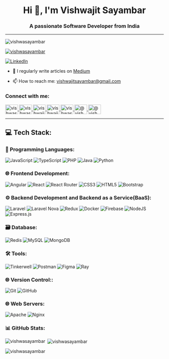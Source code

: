 <div align="center">
  <h1>Hi 👋, I'm Vishwajit Sayambar</h1>
  <h3>A passionate Software Developer from India</h3>
</div>

---

<!-- <p align="center">
  <i>Hi 👋, I'm Vishwajit Sayambar - A passionate Software Developer from India</i>
</p> -->


<p align="left"><img
	src="https://komarev.com/ghpvc/?username=vishwasayambar&label=Profile%20views&color=0e75b6&style=flat"
	alt="vishwasayambar" /></p>

<p align="left">
	<a href="https://twitter.com/vishwasayambar" target="_blank">
	<img src="https://img.shields.io/twitter/follow/vishwasayambar?logo=twitter&style=for-the-badge" alt="vishwasayambar" /></a>
</p>

<p align="left">
  <a href="https://www.linkedin.com/in/vishwajit-sayambar" target="_blank">
    <img src="https://img.shields.io/badge/LinkedIn-Connect-blue?style=for-the-badge&logo=linkedin" alt="LinkedIn" />
  </a>
</p>

- 📝 I regularly write articles on [Medium](https://medium.com/@vishwajitsayambar)

- 📫 How to reach me: [vishwajitsayambar@gmail.com](mailto:vishwajitsayambar@gmail.com)


### Connect with me:

<p align="left">
	<a href="https://dev.to/vishwasayambar" target="_blank" title="Dev.to">
		<img align="center" src="https://raw.githubusercontent.com/rahuldkjain/github-profile-readme-generator/master/src/images/icons/Social/devto.svg" alt="vishwasayambar" height="30" width="40" />
	</a>
	<a href="https://twitter.com/vishwasayambar" target="_blank" title="Twitter">
		<img align="center" src="https://raw.githubusercontent.com/rahuldkjain/github-profile-readme-generator/master/src/images/icons/Social/twitter.svg" alt="vishwasayambar" height="30" width="40" />
	</a>
	<a href="https://linkedin.com/in/vishwajit-sayambar" target="_blank" title="LinkedIn">
		<img align="center" src="https://raw.githubusercontent.com/rahuldkjain/github-profile-readme-generator/master/src/images/icons/Social/linked-in-alt.svg" alt="vishwajit-sayambar" height="30" width="40" />
	</a>
	<a href="https://stackoverflow.com/users/vishwajit-sayambar" target="_blank" title="Stack Overflow">
		<img align="center" src="https://raw.githubusercontent.com/rahuldkjain/github-profile-readme-generator/master/src/images/icons/Social/stack-overflow.svg" alt="vishwajit-sayambar" height="30" width="40" />
	</a>
	<a href="https://instagram.com/vishwasayambar" target="_blank" title="Instagram">
		<img align="center" src="https://raw.githubusercontent.com/rahuldkjain/github-profile-readme-generator/master/src/images/icons/Social/instagram.svg" alt="vishwasayambar" height="30" width="40" />
	</a>
	<a href="https://medium.com/@vishwajitsayambar" target="_blank" title="Medium">
		<img align="center" src="https://raw.githubusercontent.com/rahuldkjain/github-profile-readme-generator/master/src/images/icons/Social/medium.svg" alt="@vishwajitsayambar" height="30" width="40" />
	</a>
	<a href="https://www.hackerrank.com/@vishwa_sayambar" target="_blank" title="HackerRank">
		<img align="center" src="https://raw.githubusercontent.com/rahuldkjain/github-profile-readme-generator/master/src/images/icons/Social/hackerrank.svg" alt="@vishwa_sayambar" height="30" width="40" />
	</a>
</p>

---

## 💻 Tech Stack:

### 🚀 Programming Languages:

![JavaScript](https://img.shields.io/badge/javascript-%23323330.svg?style=for-the-badge&logo=javascript&logoColor=%23F7DF1E)
![TypeScript](https://img.shields.io/badge/typescript-%3178C6.svg?style=for-the-badge&logo=typescript&logoColor=white)
![PHP](https://img.shields.io/badge/php-%777BB4.svg?style=for-the-badge&logo=php&logoColor=white)
![Java](https://img.shields.io/badge/java-%23ED8B00.svg?style=for-the-badge&logo=java&logoColor=white)
![Python](https://img.shields.io/badge/python-%233776AB.svg?style=for-the-badge&logo=python&logoColor=white)

### 🌐 Frontend Development:

![Angular](https://img.shields.io/badge/angular-%23DD0031.svg?style=for-the-badge&logo=angular&logoColor=white)
![React](https://img.shields.io/badge/react-%2320232a.svg?style=for-the-badge&logo=react&logoColor=%2361DAFB)
![React Router](https://img.shields.io/badge/React_Router-CA4245?style=for-the-badge&logo=react-router&logoColor=white)
![CSS3](https://img.shields.io/badge/css3-%231572B6.svg?style=for-the-badge&logo=css3&logoColor=white)
![HTML5](https://img.shields.io/badge/html5-%23E34F26.svg?style=for-the-badge&logo=html5&logoColor=white)
![Bootstrap](https://img.shields.io/badge/bootstrap-%23563D7C.svg?style=for-the-badge&logo=bootstrap&logoColor=white)

### ⚙️ Backend Development and Backend as a Service(BaaS):

![Laravel](https://img.shields.io/badge/laravel-%23FF2D20.svg?style=for-the-badge&logo=laravel&logoColor=white)
![Laravel Nova](https://img.shields.io/badge/laravel%20nova-%23FF2D20.svg?style=for-the-badge&logo=laravel&logoColor=white)
![Redux](https://img.shields.io/badge/redux-%23764ABC.svg?style=for-the-badge&logo=redux&logoColor=white)
![Docker](https://img.shields.io/badge/docker-%232496ED.svg?style=for-the-badge&logo=docker&logoColor=white)
![Firebase](https://img.shields.io/badge/firebase-%23FFCA28.svg?style=for-the-badge&logo=firebase&logoColor=black)
![NodeJS](https://img.shields.io/badge/node.js-6DA55F?style=for-the-badge&logo=node.js&logoColor=white)
![Express.js](https://img.shields.io/badge/express.js-%23404d59.svg?style=for-the-badge&logo=express&logoColor=%2361DAFB) 

### 🗃️ Database:

![Redis](https://img.shields.io/badge/redis-%23DC382D.svg?style=for-the-badge&logo=redis&logoColor=white)
![MySQL](https://img.shields.io/badge/mysql-%2300f.svg?style=for-the-badge&logo=mysql&logoColor=white)
![MongoDB](https://img.shields.io/badge/MongoDB-%234ea94b.svg?style=for-the-badge&logo=mongodb&logoColor=white)

### 🛠️ Tools:

![Tinkerwell](https://img.shields.io/badge/tinkerwell-%231976D2.svg?style=for-the-badge&logo=tinkerwell&logoColor=white)
![Postman](https://img.shields.io/badge/postman-%23FF6C37.svg?style=for-the-badge&logo=postman&logoColor=white)
![Figma](https://img.shields.io/badge/figma-%23F24E1E.svg?style=for-the-badge&logo=figma&logoColor=white)
![Ray](https://img.shields.io/badge/ray-%23880000.svg?style=for-the-badge&logo=ray&logoColor=white)

### 🌐 Version Control::

![Git](https://img.shields.io/badge/git-%23F05032.svg?style=for-the-badge&logo=git&logoColor=white)
![GitHub](https://img.shields.io/badge/github-%23121011.svg?style=for-the-badge&logo=github&logoColor=white)

### 🌐 Web Servers:

![Apache](https://img.shields.io/badge/apache-%23D42029.svg?style=for-the-badge&logo=apache&logoColor=white)
![Nginx](https://img.shields.io/badge/nginx-%23009688.svg?style=for-the-badge&logo=nginx&logoColor=white)
 
<!-- ### Blogs posts -->
<!-- BLOG-POST-LIST:START -->
<!-- BLOG-POST-LIST:END -->

### 📊 GitHub Stats:
<p><img align="left"
		src="https://github-readme-stats.vercel.app/api/top-langs?username=vishwasayambar&show_icons=true&locale=en&layout=compact"
		alt="vishwasayambar" /></p>

<p>&nbsp;<img align="center"
			  src="https://github-readme-stats.vercel.app/api?username=vishwasayambar&show_icons=true&locale=en"
			  alt="vishwasayambar" /></p>

<p><img align="center" src="https://github-readme-streak-stats.herokuapp.com/?user=vishwasayambar&"
		alt="vishwasayambar" /></p>
<!--  
![](https://github-readme-stats.vercel.app/api?username=vishwasayambar&theme=tokyonight&hide_border=false&include_all_commits=false&count_private=false)<br/>
![](https://github-readme-streak-stats.herokuapp.com/?user=vishwasayambar&theme=tokyonight&hide_border=false)<br/>
![](https://github-readme-stats.vercel.app/api/top-langs/?username=vishwasayambar&theme=tokyonight&hide_border=false&include_all_commits=false&count_private=false&layout=compact) -->
